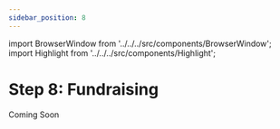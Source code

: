 ```yaml
---
sidebar_position: 8
---
```


import BrowserWindow from '../../../src/components/BrowserWindow';
import Highlight from '../../../src/components/Highlight';

# Step 8: Fundraising

Coming Soon
